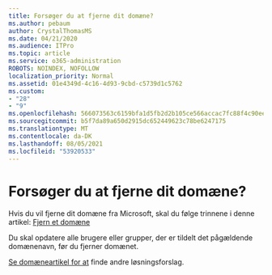 ```yaml
---
title: Forsøger du at fjerne dit domæne?
ms.author: pebaum
author: CrystalThomasMS
ms.date: 04/21/2020
ms.audience: ITPro
ms.topic: article
ms.service: o365-administration
ROBOTS: NOINDEX, NOFOLLOW
localization_priority: Normal
ms.assetid: 01e4349d-4c16-4d93-9cbd-c5739d1c5762
ms.custom:
- "28"
- "9"
ms.openlocfilehash: 566073563c6159bfa1d5fb2d2b105ce566accac7fc88f4c90ee1d8d41bbd061e
ms.sourcegitcommit: b5f7da89a650d2915dc652449623c78be6247175
ms.translationtype: MT
ms.contentlocale: da-DK
ms.lasthandoff: 08/05/2021
ms.locfileid: "53920533"
---
```

# <a name="trying-to-remove-your-domain"></a>Forsøger du at fjerne dit domæne?

Hvis du vil fjerne dit domæne fra Microsoft, skal du følge trinnene i denne artikel: [Fjern et domæne](https://docs.microsoft.com/microsoft-365/admin/get-help-with-domains/remove-a-domain)
  
Du skal opdatere alle brugere eller grupper, der er tildelt det pågældende domænenavn, før du fjerner domænet.
  
[Se domæneartikel for at](https://docs.microsoft.com/microsoft-365/admin/get-help-with-domains/create-dns-records-at-any-dns-hosting-provider) finde andre løsningsforslag.
  